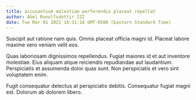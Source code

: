 ```yaml
---
title: accusantium molestiae perferendis placeat repellat
author: Abel Runolfsdottir III
date: Tue Mar 01 2022 16:31:18 GMT-0500 (Eastern Standard Time)
---
```

Suscipit aut ratione nam quis. Omnis placeat officia magni id. Placeat labore maxime vero veniam velit eos.

 Quas laboriosam dignissimos repellendus. Fugiat maiores id et aut inventore molestiae. Eius aliquam atque reiciendis repudiandae aut laudantium. Perspiciatis et assumenda dolor quas sunt. Non perspiciatis et vero sint voluptatem enim.

 Fugit consequatur delectus at perspiciatis debitis. Consequatur fugiat magni est. Dolorum ab dolorem libero.